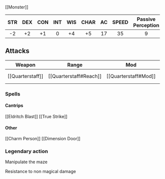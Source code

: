 [[Monster]]

| STR | DEX | CON | INT | WIS | CHAR | AC  | SPEED | Passive Perception | HP  |
| :-: | :-: | :-: | :-: | :-: | :--: | :-: | :---: | :----------------: | --- |
| -2  | +2  | +1  |  0  | +4  |  +5  | 17  |  35   |         9          | 175 |
## Attacks
| Weapon           | Range                  | Mod                  | Damage                  | Damage Type                  |
| ---------------- | ---------------------- | -------------------- | ----------------------- | ---------------------------- |
| [[Quarterstaff]] | [[Quarterstaff#Reach]] | [[Quarterstaff#Mod]] | [[Quarterstaff#Damage]] | [[Quarterstaff#Damage Type]] |
### Spells
#### Cantrips
[[Eldritch Blast]]
[[True Strike]]

#### Other
[[Charm Person]]
[[Dimension Door]]

### Legendary action
Manipulate the maze

Resistance to non magical damage

